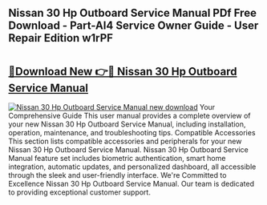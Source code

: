 ## Nissan 30 Hp Outboard Service Manual PDf Free Download - Part-Al4 Service Owner Guide - User Repair Edition w1rPF

# <h2><a href="http://bc63305.oget.top/?id=Nissan+30+Hp+Outboard+Service+Manual">🔗Download New 👉🔴 Nissan 30 Hp Outboard Service Manual</a></h2>

[![Nissan 30 Hp Outboard Service Manual new download](https://i.imgur.com/5g1atiW.png)](http://bc63305.oget.top/?id=Nissan+30+Hp+Outboard+Service+Manual)
Your Comprehensive Guide This user manual provides a complete overview of your new Nissan 30 Hp Outboard Service Manual, including installation, operation, maintenance, and troubleshooting tips. Compatible Accessories This section lists compatible accessories and peripherals for your new Nissan 30 Hp Outboard Service Manual. Nissan 30 Hp Outboard Service Manual feature set includes biometric authentication, smart home integration, automatic updates, and personalized dashboard, all accessible through the sleek and user-friendly interface. We're Committed to Excellence Nissan 30 Hp Outboard Service Manual. Our team is dedicated to providing exceptional customer support.
